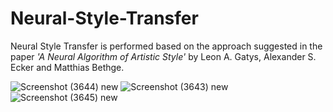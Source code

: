 # Neural-Style-Transfer
Neural Style Transfer is performed based on the approach suggested in the paper *'A Neural Algorithm of Artistic Style'* by Leon A. Gatys, Alexander S. Ecker and Matthias Bethge.

![Screenshot (3644) new](https://user-images.githubusercontent.com/57138722/140754263-fb004932-19fa-48cf-b770-8b5e6dd57f5b.png)  ![Screenshot (3643) new](https://user-images.githubusercontent.com/57138722/140754470-3a4c1acd-53d0-4021-8543-872b6f0a9738.png)  ![Screenshot (3645) new](https://user-images.githubusercontent.com/57138722/140754564-6772a4e7-6d4f-4057-bc00-bb70c723bc88.png)
